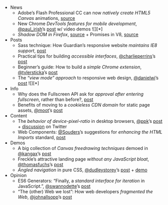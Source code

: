  - News
   - Adobe’s Flash Professional CC can now *natively create HTML5 Canvas* animations, [source](http://www.raymondcamden.com/index.cfm/2013/12/3/Flash-Professional-CC-adds-HTML5-Canvas-Support)
   - New Chrome *DevTools features for mobile development*, [@paul_irish]()’s [post](http://www.html5rocks.com/en/tutorials/developertools/mobile/) w/ video demos ![][*]
   - *Shadow DOM in Firefox*, [source](https://twitter.com/ebidel/status/407634595828342784) + Promises in V8, [source](http://peter.sh/2013/12/web-animations-engine-promises-and-datalist-support-for-android/)
 - Posts
   - Sass technique: How Guardian’s responsive website *maintains IE8 support*, [post](http://www.theguardian.com/info/developer-blog/2013/oct/14/mobile-first-responsive-ie8)
   - Practical tips for building *accessible interfaces*, [@charlieperrins]()’s [post](http://24ways.org/2013/coding-towards-accessibility/)
   - Beginner’s guide: How to build a *simple Chrome extension*, [@tylersticka]()’s [post](http://css-tricks.com/colorpeek-part-2-building-first-chrome-extension/)
   - The *“view mode” approach* to responsive web design,  [@danielwi]()’s [post](https://medium.com/design-ux/914c7d3795fb) ![][*]
 - Info
   - Why does the Fullscreen API ask for *approval after entering fullscreen*, rather than before?, [post](http://blog.pearce.org.nz/2013/12/why-does-html-fullscreen-api-ask-for.html)
   - Benefits of moving to a *cookieless CDN domain* for static page assets, [@moot]()’s [post](http://chrishateswriting.com/post/68794699432/small-things-add-up)
 - Content
   - The *behavior of device-pixel-ratio* in desktop browsers, [@ppk]()’s [post](http://www.quirksmode.org/blog/archives/2013/12/desktop_media_q_1.html) + [discussion](https://twitter.com/ppk/status/407863639753113600) on Twitter
   - Web Components: [@Souders]()’s suggestions for *enhancing the HTML Imports* standard, [post](http://www.stevesouders.com/blog/2013/12/02/html-imports-scope-security-and-suggestions/)
 - Demos
   - A big collection of *Canvas freedrawing techniques* demoed in [@kangax]()’s [post](http://perfectionkills.com/exploring-canvas-drawing-techniques/)
   - Freckle’s attractive landing page *without any JavaScript bloat*, [@thomasfuchs]()’s [post](http://mir.aculo.us/2013/08/10/how-many-javascript-frameworks-do-you-need-to-make-a-landing-page/)
   - *Angled navigation* in pure CSS, [@dudleystorey]()’s [post](http://demosthenes.info/blog/793/Angled-Navigation-In-Pure-CSS) + [demo](http://codepen.io/dudleystorey/pen/enxmI)
 - Opinion
   - ES6 Generators: “Finally, a *standard interface for iteration* in JavaScript.”, [@swannodette]()’s [post](https://twitter.com/swannodette/status/407964163517210624)
   - “The (other) Web we lost”: How web developers *fragmented the Web*, [@johnallsopp]()’s [post](http://www.webdirections.org/blog/the-other-web-we-lost/)
